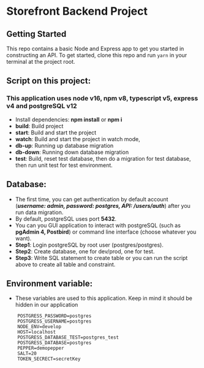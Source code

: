# Storefront Backend Project

## Getting Started

This repo contains a basic Node and Express app to get you started in constructing an API. To get started, clone this repo and run `yarn` in your terminal at the project root.

## Script on this project:
### This application uses node v16, npm v8, typescript v5, express v4 and postgreSQL v12 
- Install dependencies: **npm install** or **npm i**
- **build**: Build project
- **start**: Build and start the project
- **watch**: Build and start the project in watch mode,
- **db-up**: Running up database migration
- **db-down**: Running down database migration
- **test**: Build, reset test database, then do a migration for test database, then run unit test for test environment.

## Database:
- The first time, you can get authentication by default account (***username: admin, password: postgres, API: /users/auth***) after you run data migration.
- By default, postgreSQL uses port **5432**.
- You can you GUI application to interact with postgreSQL (such as **pgAdmin 4, Postbird**) or command line interface (choose whatever you want).
- **Step1**: Login postgreSQL by root user (postgres/postgres).
- **Step2**: Create database, one for dev/prod, one for test.
- **Step3**: Write SQL statement to create table or you can run the script above to create all table and constraint.

## Environment variable:
- These variables are used to this application. Keep in mind it should be hidden in our application
```
    POSTGRESS_PASSWORD=postgres
    POSTGRESS_USERNAME=postgres
    NODE_ENV=develop
    HOST=localhost
    POSTGRESS_DATABASE_TEST=postgres_test
    POSTGRESS_DATABASE=postgres
    PEPPER=demopepper
    SALT=20
    TOKEN_SECRECT=secretKey
```
